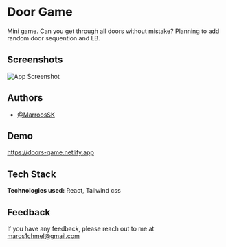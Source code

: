 
# Door Game

Mini game. Can you get through all doors without mistake? Planning to add random door sequention and LB.


## Screenshots

![App Screenshot](https://i.postimg.cc/VL3wSBgs/doorGame.jpg)


## Authors

- [@MarroosSK](https://github.com/MarroosSK)


## Demo

https://doors-game.netlify.app


## Tech Stack

**Technologies used:** React, Tailwind css 



## Feedback

If you have any feedback, please reach out to me at maros1chmel@gmail.com



